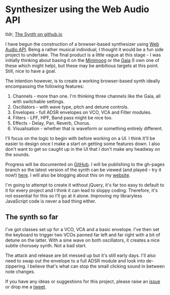 # Synthesizer using the Web Audio API

tldr; [The Synth on github.io](http://trys.github.io/Synth/)

I have begun the construction of a browser-based synthesizer using [Web Audio API](https://dvcs.w3.org/hg/audio/raw-file/tip/webaudio/specification.html). Being a rather musical individual, I thought it would be a fun side project to undertake. The final product is a little vague at this stage - I was initially thinking about basing it on the [Minimoog](http://www.moogmusic.com/products/Minimoog-Voyagers) or the [Gaia](http://www.roland.co.uk/products/gaia_sh-01/) (I own one of these which might help), but these may be ambitious targets at this point. Still, nice to have a goal.

The intention however, is to create a working browser-based synth ideally encompassing the following features:

1. Channels - more than one. I'm thinking three channels like the Gaia, all with switchable settings.
2. Oscillators - with wave type, pitch and detune controls.
3. Envelopes - full ADSR envelopes on VCO, VCA and Filter modules.
3. Filters - LPF, HPF, Band pass might be nice too.
4. Effects - Delay, Pan, Reverb, Chorus.
5. Visualisation - whether that is waveform or something entirely different.

I'll focus on the logic to begin with before working on a UI. I think it'll be easier to design once I make a start on getting some features down. I also don't want to get so caught up in the UI that I don't make any headway on the sounds.

Progress will be documented on [GitHub](https://github.com/trys/synth/). I will be publishing to the gh-pages branch so the latest version of the synth can be viewed (and played - try it now!) [here](http://trys.github.io/Synth/). I will also be blogging about this on my [website](http://trysmudford.com).

I'm going to attempt to create it without jQuery, it's far too easy to default to it for every project and I think it can lead to sloppy coding. Therefore, it's not essential for this so I'll go at it alone. Improving my libraryless JavaScript code is never a bad thing either.

## The synth so far

I've got classes set up for a VCO, VCA and a basic envelope. I've then set the keyboard to trigger two VCOs panned far left and far right with a bit of detune on the latter. With a sine wave on both oscillators, it creates a nice subtle chorusey synth. Not a bad start.

The attack and release are bit messed up but it's still early days. I'll also need to swap out the envelope to a full ADSR module and look into de-zippering. I believe that's what can stop the small clicking sound in between note changes.

If you have any ideas or suggestions for this project, please raise an [issue](https://github.com/trys/Synth/issues) or drop me a [tweet](http://twitter.com/trysmudford).
